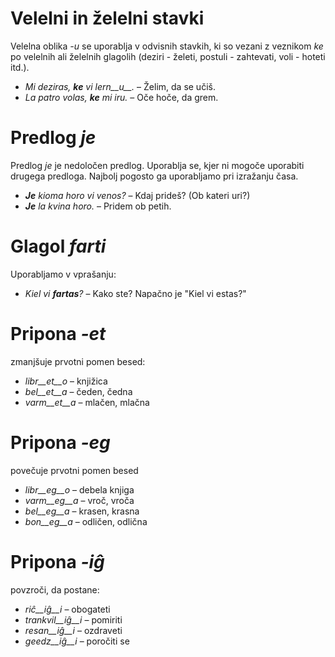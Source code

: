 # Velelni in želelni stavki

Velelna oblika *-u* se uporablja v odvisnih stavkih, ki so vezani z veznikom *ke* po velelnih ali želelnih glagolih (deziri - želeti, postuli - zahtevati, voli - hoteti itd.).

- *Mi deziras, __ke__ vi lern__u__.* – Želim, da se učiš.
- *La patro volas, __ke__ mi iru.* – Oče hoče, da grem. 
 
# Predlog *je*

Predlog *je* je nedoločen predlog. Uporablja se, kjer ni mogoče uporabiti drugega predloga. Najbolj pogosto ga uporabljamo pri izražanju časa.

- *__Je__ kioma horo vi venos?* – Kdaj prideš? (Ob kateri uri?)
- *__Je__ la kvina horo.* – Pridem ob petih.
 

# Glagol *farti*

Uporabljamo v vprašanju:

- *Kiel vi __fartas__?* – Kako ste?   Napačno je "Kiel vi estas?"


# Pripona *-et*

zmanjšuje prvotni pomen besed:

- *libr__et__o* – knjižica
- *bel__et__a*  – čeden, čedna
- *varm__et__a* – mlačen, mlačna
 

# Pripona *-eg*

povečuje prvotni pomen besed

- *libr__eg__o*  – debela knjiga
- *varm__eg__a*  – vroč, vroča
- *bel__eg__a*   – krasen, krasna
- *bon__eg__a*   – odličen, odlična
 

# Pripona *-iĝ*

povzroči, da postane:

- *riĉ__iĝ__i*      – obogateti
- *trankvil__iĝ__i* – pomiriti
- *resan__iĝ__i*    – ozdraveti
- *geedz__iĝ__i*    – poročiti se
 

